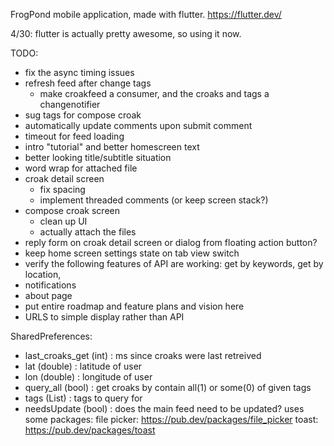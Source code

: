 FrogPond mobile application, made with flutter. https://flutter.dev/


4/30:  flutter is actually pretty awesome, so using it now.



TODO:
* fix the async timing issues
* refresh feed after change tags
    - make croakfeed a consumer, and the croaks and tags a changenotifier
* sug tags for compose croak
* automatically update comments upon submit comment
* timeout for feed loading
* intro "tutorial" and better homescreen text
* better looking title/subtitle situation
* word wrap for attached file
* croak detail screen
	- fix spacing
	- implement threaded comments (or keep screen stack?)
* compose croak screen
	- clean up UI
	- actually attach the files
* reply form on croak detail screen or dialog from floating action button?
* keep home screen settings state on tab view switch
* verify the following features of API are working: get by keywords, get by location,
* notifications
* about page
* put entire roadmap and feature plans and vision here
* URLS to simple display rather than API

SharedPreferences:
  * last_croaks_get (int) : ms since croaks were last retreived
  * lat (double) : latitude of user
  * lon (double) : longitude of user
  * query_all (bool) : get croaks by contain all(1) or some(0) of given tags
  * tags (List<String>) : tags to query for
  * needsUpdate (bool) : does the main feed need to be updated?
uses some packages:
  file picker: https://pub.dev/packages/file_picker
  toast: https://pub.dev/packages/toast

